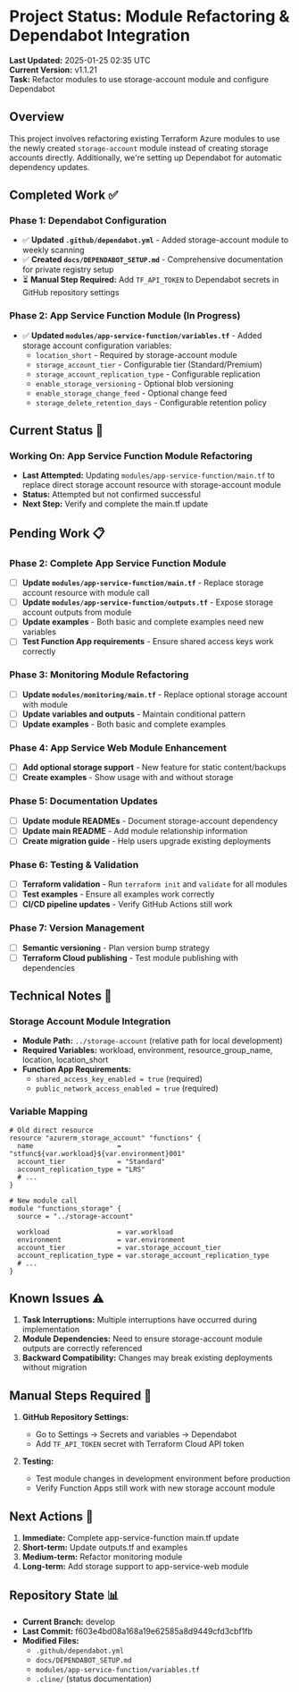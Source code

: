 # Project Status: Module Refactoring & Dependabot Integration

**Last Updated:** 2025-01-25 02:35 UTC  
**Current Version:** v1.1.21  
**Task:** Refactor modules to use storage-account module and configure Dependabot

## Overview

This project involves refactoring existing Terraform Azure modules to use the newly created `storage-account` module instead of creating storage accounts directly. Additionally, we're setting up Dependabot for automatic dependency updates.

## Completed Work ✅

### Phase 1: Dependabot Configuration
- ✅ **Updated `.github/dependabot.yml`** - Added storage-account module to weekly scanning
- ✅ **Created `docs/DEPENDABOT_SETUP.md`** - Comprehensive documentation for private registry setup
- ⏳ **Manual Step Required:** Add `TF_API_TOKEN` to Dependabot secrets in GitHub repository settings

### Phase 2: App Service Function Module (In Progress)
- ✅ **Updated `modules/app-service-function/variables.tf`** - Added storage account configuration variables:
  - `location_short` - Required by storage-account module
  - `storage_account_tier` - Configurable tier (Standard/Premium)
  - `storage_account_replication_type` - Configurable replication
  - `enable_storage_versioning` - Optional blob versioning
  - `enable_storage_change_feed` - Optional change feed
  - `storage_delete_retention_days` - Configurable retention policy

## Current Status 🔄

### Working On: App Service Function Module Refactoring
- **Last Attempted:** Updating `modules/app-service-function/main.tf` to replace direct storage account resource with storage-account module
- **Status:** Attempted but not confirmed successful
- **Next Step:** Verify and complete the main.tf update

## Pending Work 📋

### Phase 2: Complete App Service Function Module
- [ ] **Update `modules/app-service-function/main.tf`** - Replace storage account resource with module call
- [ ] **Update `modules/app-service-function/outputs.tf`** - Expose storage account outputs from module
- [ ] **Update examples** - Both basic and complete examples need new variables
- [ ] **Test Function App requirements** - Ensure shared access keys work correctly

### Phase 3: Monitoring Module Refactoring
- [ ] **Update `modules/monitoring/main.tf`** - Replace optional storage account with module
- [ ] **Update variables and outputs** - Maintain conditional pattern
- [ ] **Update examples** - Both basic and complete examples

### Phase 4: App Service Web Module Enhancement
- [ ] **Add optional storage support** - New feature for static content/backups
- [ ] **Create examples** - Show usage with and without storage

### Phase 5: Documentation Updates
- [ ] **Update module READMEs** - Document storage-account dependency
- [ ] **Update main README** - Add module relationship information
- [ ] **Create migration guide** - Help users upgrade existing deployments

### Phase 6: Testing & Validation
- [ ] **Terraform validation** - Run `terraform init` and `validate` for all modules
- [ ] **Test examples** - Ensure all examples work correctly
- [ ] **CI/CD pipeline updates** - Verify GitHub Actions still work

### Phase 7: Version Management
- [ ] **Semantic versioning** - Plan version bump strategy
- [ ] **Terraform Cloud publishing** - Test module publishing with dependencies

## Technical Notes 📝

### Storage Account Module Integration
- **Module Path:** `../storage-account` (relative path for local development)
- **Required Variables:** workload, environment, resource_group_name, location, location_short
- **Function App Requirements:** 
  - `shared_access_key_enabled = true` (required)
  - `public_network_access_enabled = true` (required)

### Variable Mapping
```hcl
# Old direct resource
resource "azurerm_storage_account" "functions" {
  name                     = "stfunc${var.workload}${var.environment}001"
  account_tier             = "Standard"
  account_replication_type = "LRS"
  # ...
}

# New module call
module "functions_storage" {
  source = "../storage-account"
  
  workload                 = var.workload
  environment              = var.environment
  account_tier             = var.storage_account_tier
  account_replication_type = var.storage_account_replication_type
  # ...
}
```

## Known Issues ⚠️

1. **Task Interruptions:** Multiple interruptions have occurred during implementation
2. **Module Dependencies:** Need to ensure storage-account module outputs are correctly referenced
3. **Backward Compatibility:** Changes may break existing deployments without migration

## Manual Steps Required 👤

1. **GitHub Repository Settings:**
   - Go to Settings → Secrets and variables → Dependabot
   - Add `TF_API_TOKEN` secret with Terraform Cloud API token

2. **Testing:**
   - Test module changes in development environment before production
   - Verify Function Apps still work with new storage account module

## Next Actions 🎯

1. **Immediate:** Complete app-service-function main.tf update
2. **Short-term:** Update outputs.tf and examples
3. **Medium-term:** Refactor monitoring module
4. **Long-term:** Add storage support to app-service-web module

## Repository State 📊

- **Current Branch:** develop
- **Last Commit:** f603e4bd08a168a19e62585a8d9449cfd3cbf1fb
- **Modified Files:**
  - `.github/dependabot.yml`
  - `docs/DEPENDABOT_SETUP.md`
  - `modules/app-service-function/variables.tf`
  - `.cline/` (status documentation)
